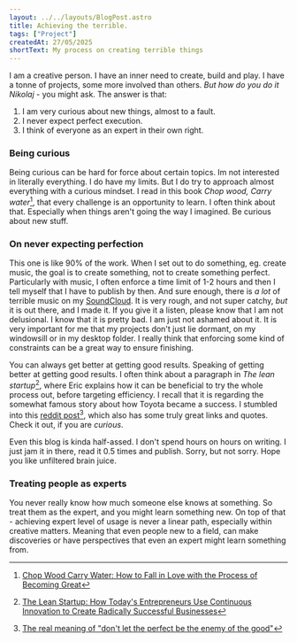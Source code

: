```yaml
---
layout: ../../layouts/BlogPost.astro
title: Achieving the terrible.
tags: ["Project"]
createdAt: 27/05/2025
shortText: My process on creating terrible things
---
```


I am a creative person. I have an inner need to create, build and play. I have a tonne of projects, some more involved than others. _But how do you do it Nikolaj_ - you might ask. The answer is that:

1. I am very curious about new things, almost to a fault. 
2. I never expect perfect execution.
3. I think of everyone as an expert in their own right.


### Being curious
Being curious can be hard for force about certain topics. Im not interested in literally everything. I do have my limits. But I do try to approach almost everything with a curious mindset. I read in this book _Chop wood, Carry water_[^1], that every challenge is an opportunity to learn. I often think about that. Especially when things aren't going the way I imagined. Be curious about new stuff.

### On never expecting perfection
This one is like 90% of the work. When I set out to do something, eg. create music, the goal is to create something, not to create something perfect. Particularly with music, I often enforce a time limit of 1-2 hours and then I tell myself that I have to publish by then. And sure enough, there is *a lot* of terrible music on my [SoundCloud](https://soundcloud.com/rustfri). It is very rough, and not super catchy, *but* it is out there, and I made it. If you give it a listen, please know that I am not delusional. I know that it is pretty bad. I am just not ashamed about it.
It is very important for me that my projects don't just lie dormant, on my windowsill or in my desktop folder. I really think that enforcing some kind of constraints can be a great way to ensure finishing.
 
You can always get better at getting good results. Speaking of getting better at getting good results. I often think about a paragraph in _The lean startup_[^2], where Eric explains how it can be beneficial to try the whole process out, before targeting efficiency. I recall that it is regarding the somewhat famous story about how Toyota became a success.
I stumbled into this [reddit post](https://www.reddit.com/r/productivity/comments/msxazr/the_real_meaning_of_dont_let_the_perfect_be_the/)[^3], which also has some truly great links and quotes. Check it out, if you are _curious_.

Even this blog is kinda half-assed. I don't spend hours on hours on writing. I just jam it in there, read it 0.5 times and publish. Sorry, but not sorry. Hope you like unfiltered brain juice.


### Treating people as experts
You never really know how much someone else knows at something. So treat them as the expert, and you might learn something new. On top of that - achieving expert level of usage is never a linear path, especially within creative matters. Meaning that even people new to a field, can make discoveries or have perspectives that even an expert might learn something from.

[^1]: [Chop Wood Carry Water: How to Fall in Love with the Process of Becoming Great](https://www.amazon.com/Chop-Wood-Carry-Water-Becoming/dp/153698440X)
[^2]: [The Lean Startup: How Today's Entrepreneurs Use Continuous Innovation to Create Radically Successful Businesses](https://www.amazon.com/Lean-Startup-Entrepreneurs-Continuous-Innovation/dp/0307887898)
[^3]: [The real meaning of "don't let the perfect be the enemy of the good"](https://www.reddit.com/r/productivity/comments/msxazr/the_real_meaning_of_dont_let_the_perfect_be_the/)

